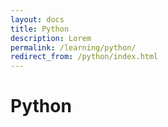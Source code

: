 ```yaml
---
layout: docs
title: Python
description: Lorem
permalink: /learning/python/
redirect_from: /python/index.html
---
```


# Python
